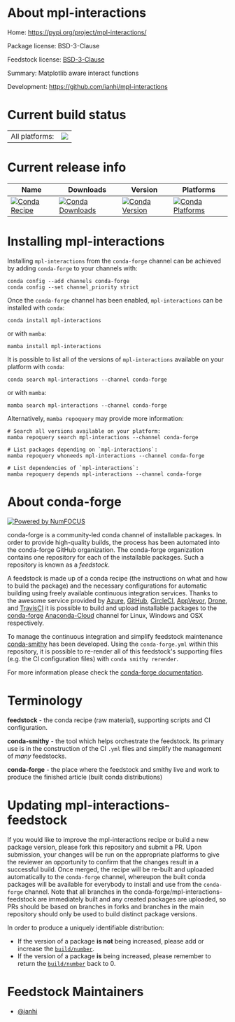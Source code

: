 About mpl-interactions
======================

Home: https://pypi.org/project/mpl-interactions/

Package license: BSD-3-Clause

Feedstock license: [BSD-3-Clause](https://github.com/conda-forge/mpl-interactions-feedstock/blob/main/LICENSE.txt)

Summary: Matplotlib aware interact functions

Development: https://github.com/ianhi/mpl-interactions

Current build status
====================


<table><tr><td>All platforms:</td>
    <td>
      <a href="https://dev.azure.com/conda-forge/feedstock-builds/_build/latest?definitionId=15386&branchName=main">
        <img src="https://dev.azure.com/conda-forge/feedstock-builds/_apis/build/status/mpl-interactions-feedstock?branchName=main">
      </a>
    </td>
  </tr>
</table>

Current release info
====================

| Name | Downloads | Version | Platforms |
| --- | --- | --- | --- |
| [![Conda Recipe](https://img.shields.io/badge/recipe-mpl--interactions-green.svg)](https://anaconda.org/conda-forge/mpl-interactions) | [![Conda Downloads](https://img.shields.io/conda/dn/conda-forge/mpl-interactions.svg)](https://anaconda.org/conda-forge/mpl-interactions) | [![Conda Version](https://img.shields.io/conda/vn/conda-forge/mpl-interactions.svg)](https://anaconda.org/conda-forge/mpl-interactions) | [![Conda Platforms](https://img.shields.io/conda/pn/conda-forge/mpl-interactions.svg)](https://anaconda.org/conda-forge/mpl-interactions) |

Installing mpl-interactions
===========================

Installing `mpl-interactions` from the `conda-forge` channel can be achieved by adding `conda-forge` to your channels with:

```
conda config --add channels conda-forge
conda config --set channel_priority strict
```

Once the `conda-forge` channel has been enabled, `mpl-interactions` can be installed with `conda`:

```
conda install mpl-interactions
```

or with `mamba`:

```
mamba install mpl-interactions
```

It is possible to list all of the versions of `mpl-interactions` available on your platform with `conda`:

```
conda search mpl-interactions --channel conda-forge
```

or with `mamba`:

```
mamba search mpl-interactions --channel conda-forge
```

Alternatively, `mamba repoquery` may provide more information:

```
# Search all versions available on your platform:
mamba repoquery search mpl-interactions --channel conda-forge

# List packages depending on `mpl-interactions`:
mamba repoquery whoneeds mpl-interactions --channel conda-forge

# List dependencies of `mpl-interactions`:
mamba repoquery depends mpl-interactions --channel conda-forge
```


About conda-forge
=================

[![Powered by
NumFOCUS](https://img.shields.io/badge/powered%20by-NumFOCUS-orange.svg?style=flat&colorA=E1523D&colorB=007D8A)](https://numfocus.org)

conda-forge is a community-led conda channel of installable packages.
In order to provide high-quality builds, the process has been automated into the
conda-forge GitHub organization. The conda-forge organization contains one repository
for each of the installable packages. Such a repository is known as a *feedstock*.

A feedstock is made up of a conda recipe (the instructions on what and how to build
the package) and the necessary configurations for automatic building using freely
available continuous integration services. Thanks to the awesome service provided by
[Azure](https://azure.microsoft.com/en-us/services/devops/), [GitHub](https://github.com/),
[CircleCI](https://circleci.com/), [AppVeyor](https://www.appveyor.com/),
[Drone](https://cloud.drone.io/welcome), and [TravisCI](https://travis-ci.com/)
it is possible to build and upload installable packages to the
[conda-forge](https://anaconda.org/conda-forge) [Anaconda-Cloud](https://anaconda.org/)
channel for Linux, Windows and OSX respectively.

To manage the continuous integration and simplify feedstock maintenance
[conda-smithy](https://github.com/conda-forge/conda-smithy) has been developed.
Using the ``conda-forge.yml`` within this repository, it is possible to re-render all of
this feedstock's supporting files (e.g. the CI configuration files) with ``conda smithy rerender``.

For more information please check the [conda-forge documentation](https://conda-forge.org/docs/).

Terminology
===========

**feedstock** - the conda recipe (raw material), supporting scripts and CI configuration.

**conda-smithy** - the tool which helps orchestrate the feedstock.
                   Its primary use is in the construction of the CI ``.yml`` files
                   and simplify the management of *many* feedstocks.

**conda-forge** - the place where the feedstock and smithy live and work to
                  produce the finished article (built conda distributions)


Updating mpl-interactions-feedstock
===================================

If you would like to improve the mpl-interactions recipe or build a new
package version, please fork this repository and submit a PR. Upon submission,
your changes will be run on the appropriate platforms to give the reviewer an
opportunity to confirm that the changes result in a successful build. Once
merged, the recipe will be re-built and uploaded automatically to the
`conda-forge` channel, whereupon the built conda packages will be available for
everybody to install and use from the `conda-forge` channel.
Note that all branches in the conda-forge/mpl-interactions-feedstock are
immediately built and any created packages are uploaded, so PRs should be based
on branches in forks and branches in the main repository should only be used to
build distinct package versions.

In order to produce a uniquely identifiable distribution:
 * If the version of a package **is not** being increased, please add or increase
   the [``build/number``](https://docs.conda.io/projects/conda-build/en/latest/resources/define-metadata.html#build-number-and-string).
 * If the version of a package **is** being increased, please remember to return
   the [``build/number``](https://docs.conda.io/projects/conda-build/en/latest/resources/define-metadata.html#build-number-and-string)
   back to 0.

Feedstock Maintainers
=====================

* [@ianhi](https://github.com/ianhi/)

